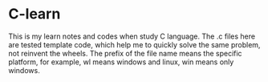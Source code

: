 # C-learn
This is my learn notes and codes when study C language. 
The .c files here are tested template code, which help me to quickly solve the same problem, not reinvent the wheels.
The prefix of the file name means the specific platform, for example, wl means windows and linux, win means only windows.
